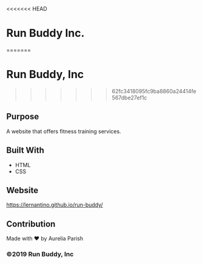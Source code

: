 <<<<<<< HEAD
# Run Buddy Inc.
=======
# Run Buddy, Inc

>>>>>>> 62fc3418095fc9ba8860a24414fe567dbe27ef1c
## Purpose
A website that offers fitness training services. 

## Built With
* HTML
* CSS

## Website
https://lernantino.github.io/run-buddy/

## Contribution
Made with ❤️ by Aurelia Parish

### ©️2019 Run Buddy, Inc 
